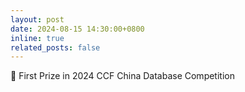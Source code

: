 ```yaml
---
layout: post
date: 2024-08-15 14:30:00+0800
inline: true
related_posts: false
---
```

:confetti_ball: First Prize in 2024 CCF China Database Competition

<!-- Our team has won first prize in the 2024 CCF China Database Summer Competition! In this competition, we designed and implemented an efficient distributed similarity search system that performed exceptionally well on high-dimensional datasets.

The competition attracted over 150 teams from universities across China. Our solution employed an innovative distributed graph index structure that achieved significant advantages in query performance and system scalability. Special thanks to all team members for their collaboration and to our advisors for their guidance.

This experience not only enhanced our technical capabilities but also deepened our understanding of database system design. We plan to further refine this system and are considering open-sourcing it for academic reference. -->